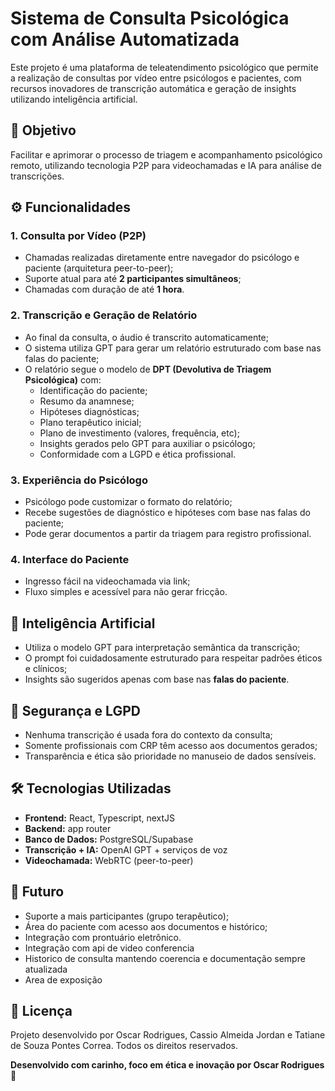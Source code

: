 # Sistema de Consulta Psicológica com Análise Automatizada

Este projeto é uma plataforma de teleatendimento psicológico que permite a realização de consultas por vídeo entre psicólogos e pacientes, com recursos inovadores de transcrição automática e geração de insights utilizando inteligência artificial.

## 🎯 Objetivo

Facilitar e aprimorar o processo de triagem e acompanhamento psicológico remoto, utilizando tecnologia P2P para videochamadas e IA para análise de transcrições.

## ⚙️ Funcionalidades

### 1. Consulta por Vídeo (P2P)
- Chamadas realizadas diretamente entre navegador do psicólogo e paciente (arquitetura peer-to-peer);
- Suporte atual para até **2 participantes simultâneos**;
- Chamadas com duração de até **1 hora**.

### 2. Transcrição e Geração de Relatório
- Ao final da consulta, o áudio é transcrito automaticamente;
- O sistema utiliza GPT para gerar um relatório estruturado com base nas falas do paciente;
- O relatório segue o modelo de **DPT (Devolutiva de Triagem Psicológica)** com:
  - Identificação do paciente;
  - Resumo da anamnese;
  - Hipóteses diagnósticas;
  - Plano terapêutico inicial;
  - Plano de investimento (valores, frequência, etc);
  - Insights gerados pelo GPT para auxiliar o psicólogo;
  - Conformidade com a LGPD e ética profissional.

### 3. Experiência do Psicólogo
- Psicólogo pode customizar o formato do relatório;
- Recebe sugestões de diagnóstico e hipóteses com base nas falas do paciente;
- Pode gerar documentos a partir da triagem para registro profissional.

### 4. Interface do Paciente
- Ingresso fácil na videochamada via link;
- Fluxo simples e acessível para não gerar fricção.

## 🧠 Inteligência Artificial
- Utiliza o modelo GPT para interpretação semântica da transcrição;
- O prompt foi cuidadosamente estruturado para respeitar padrões éticos e clínicos;
- Insights são sugeridos apenas com base nas **falas do paciente**.

## 🔐 Segurança e LGPD
- Nenhuma transcrição é usada fora do contexto da consulta;
- Somente profissionais com CRP têm acesso aos documentos gerados;
- Transparência e ética são prioridade no manuseio de dados sensíveis.

## 🛠️ Tecnologias Utilizadas
- **Frontend:** React, Typescript, nextJS
- **Backend:** app router
- **Banco de Dados:** PostgreSQL/Supabase
- **Transcrição + IA:** OpenAI GPT + serviços de voz
- **Videochamada:** WebRTC (peer-to-peer)

## 🚀 Futuro
- Suporte a mais participantes (grupo terapêutico);
- Área do paciente com acesso aos documentos e histórico;
- Integração com prontuário eletrônico.
- Integração com api de video conferencia
- Historico de consulta mantendo coerencia e documentação sempre atualizada
- Area de exposição

## 📄 Licença
Projeto desenvolvido por Oscar Rodrigues, Cassio Almeida Jordan e Tatiane de Souza Pontes Correa. Todos os direitos reservados.



**Desenvolvido com carinho, foco em ética e inovação por Oscar Rodrigues 💙**

